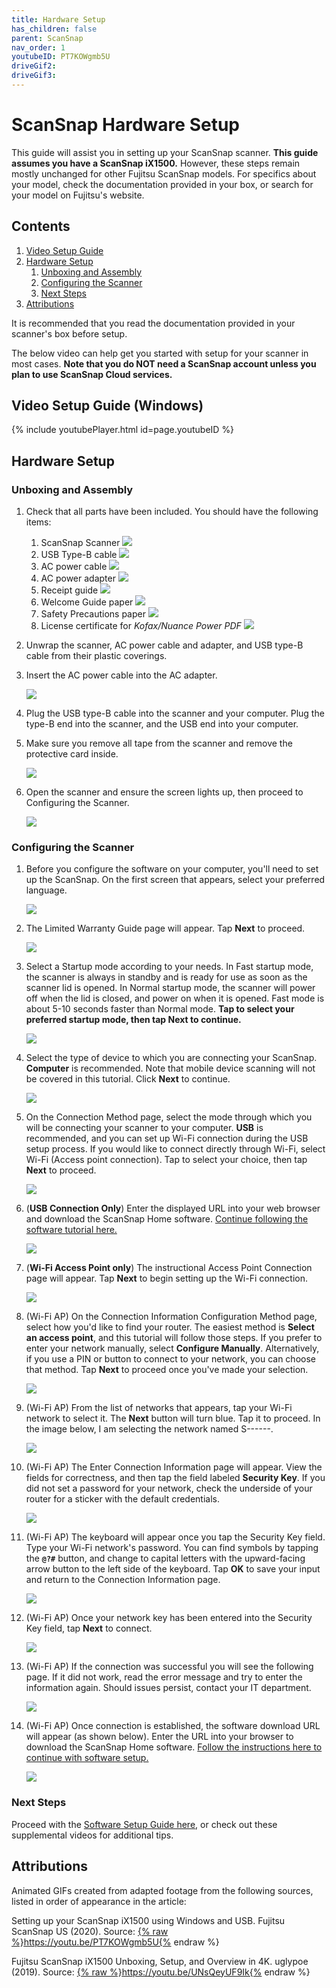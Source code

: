 ```yaml
---
title: Hardware Setup
has_children: false
parent: ScanSnap
nav_order: 1
youtubeID: PT7KOWgmb5U
driveGif2:
driveGif3:
---
```


# ScanSnap Hardware Setup

This guide will assist you in setting up your ScanSnap scanner. **This guide assumes you have a ScanSnap iX1500.** However, these steps remain mostly unchanged for other Fujitsu ScanSnap models. For specifics about your model, check the documentation provided in your box, or search for your model on Fujitsu's website.

## Contents
1. <a href="#video-setup-guide-windows">Video Setup Guide</a>
2. <a href="#hardware-setup">Hardware Setup</a>
     1. <a href="#unboxing-and-assembly">Unboxing and Assembly</a>
     2. <a href="#configuring-the-scanner">Configuring the Scanner</a>
     3. <a href="#next-steps">Next Steps</a>
3. <a href="#attributions">Attributions</a>

It is recommended that you read the documentation provided in your scanner's box before setup.

The below video can help get you started with setup for your scanner in most cases. **Note that you do NOT need a ScanSnap account unless you plan to use ScanSnap Cloud services.**

## Video Setup Guide (Windows)
{% include youtubePlayer.html id=page.youtubeID %}

## Hardware Setup

### Unboxing and Assembly
1. Check that all parts have been included. You should have the following items:
     1. ScanSnap Scanner <img src="/assets/scansnap/1scansnap.png" />
     2. USB Type-B cable <img src="/assets/scansnap/2usb.png" />
     3. AC power cable <img src="/assets/scansnap/3acCable.png" />
     4. AC power adapter <img src="/assets/scansnap/4acAdapter.png" />
     5. Receipt guide <img src="/assets/scansnap/5receiptGuide.png" />
     6. Welcome Guide paper <img src="/assets/scansnap/6welcomeGuide.png" />
     7. Safety Precautions paper <img src="/assets/scansnap/7safety.png" />
     8. License certificate for *Kofax/Nuance Power PDF* <img src="/assets/scansnap/8kofaxPDFlic.png" />
2. Unwrap the scanner, AC power cable and adapter, and USB type-B cable from their plastic coverings.
3. Insert the AC power cable into the AC adapter.

     <img src="https://lh3.googleusercontent.com/A5DO4t_yyrqjZALZAYdqd906z7PGclD0K7s3TFQOSJVpifpB98vn7EG-V89WZ34NhxhOWMY4P1sYfUtr6x6o7Af99TIalIRqAg4bvvLBe4Lb6AD0NAqQMiseMHsRo8RoQeD4jTzBZw=w2400" />

4. Plug the USB type-B cable into the scanner and your computer. Plug the type-B end into the scanner, and the USB end into your computer.
5. Make sure you remove all tape from the scanner and remove the protective card inside.

     <img src="https://lh3.googleusercontent.com/PM7o8Z5lQewtwoNfar1oDT6N98eEOHd6W4-rCFuekmCVDKDnEuqxChOFgBxzmYcmP949PHeUVnauK2jxd25GDG7Gz1VTqr5_wOzTwfbqU4DJ6pWtcBKUKJnDIotxw6EVg7oPXvss6g=w2400" />

6. Open the scanner and ensure the screen lights up, then proceed to Configuring the Scanner.

     <img src="https://lh3.googleusercontent.com/x_sp2EE-n0jG-kmSMJDp4XAmTp8WXsYygJMp0rmPmML1QsJFYz1W6zwIpKidnZjL3KZIczii8DMv5Zg13TLlrc3HpvnSFx81diwu73oWBwdkJt13nw_ufL1-d8IMfqpXfvqkJ3UrLg=w2400" />

### Configuring the Scanner
1. Before you configure the software on your computer, you'll need to set up the ScanSnap. On the first screen that appears, select your preferred language.

     <a class="image" href="/assets/scansnap/setup01.png"><img src="/assets/scansnap/setup01.png" /></a>

2. The Limited Warranty Guide page will appear. Tap **Next** to proceed.

     <a class="image" href="/assets/scansnap/setup02.png"><img src="/assets/scansnap/setup02.png" /></a>

3. Select a Startup mode according to your needs. In Fast startup mode, the scanner is always in standby and is ready for use as soon as the scanner lid is opened. In Normal startup mode, the scanner will power off when the lid is closed, and power on when it is opened. Fast mode is about 5-10 seconds faster than Normal mode. **Tap to select your preferred startup mode, then tap Next to continue.**

     <a class="image" href="/assets/scansnap/setup03.png"><img src="/assets/scansnap/setup03.png" /></a>

4. Select the type of device to which you are connecting your ScanSnap. **Computer** is recommended. Note that mobile device scanning will not be covered in this tutorial. Click **Next** to continue.

     <a class="image" href="/assets/scansnap/setup04.png"><img src="/assets/scansnap/setup04.png" /></a>

5. On the Connection Method page, select the mode through which you will be connecting your scanner to your computer. **USB** is recommended, and you can set up Wi-Fi connection during the USB setup process. If you would like to connect directly through Wi-Fi, select Wi-Fi (Access point connection). Tap to select your choice, then tap **Next** to proceed.

     <a class="image" href="/assets/scansnap/setup05.png"><img src="/assets/scansnap/setup05.png" /></a>

6. (**USB Connection Only**) Enter the displayed URL into your web browser and download the ScanSnap Home software. <a href=/docs/scansnap/softwareSetup.html>Continue following the software tutorial here.</a>

     <a class="image" href="/assets/scansnap/setup06_usb.png"><img src="/assets/scansnap/setup06_usb.png" /></a>

7. (**Wi-Fi Access Point only**) The instructional Access Point Connection page will appear. Tap **Next** to begin setting up the Wi-Fi connection.

     <a class="image" href="/assets/scansnap/setup06_ap.png"><img src="/assets/scansnap/setup06_ap.png" /></a>

8. (Wi-Fi AP) On the Connection Information Configuration Method page, select how you'd like to find your router. The easiest method is **Select an access point**, and this tutorial will follow those steps. If you prefer to enter your network manually, select **Configure Manually**. Alternatively, if you use a PIN or button to connect to your network, you can choose that method. Tap **Next** to proceed once you've made your selection.

     <a class="image" href="/assets/scansnap/setup06_ap2.png"><img src="/assets/scansnap/setup06_ap2.png" /></a>

9. (Wi-Fi AP) From the list of networks that appears, tap your Wi-Fi network to select it. The **Next** button will turn blue. Tap it to proceed. In the image below, I am selecting the network named S------.

     <a class="image" href="/assets/scansnap/setup06_ap3.png"><img src="/assets/scansnap/setup06_ap3.png" /></a>

10. (Wi-Fi AP) The Enter Connection Information page will appear. View the fields for correctness, and then tap the field labeled **Security Key**. If you did not set a password for your network, check the underside of your router for a sticker with the default credentials.

     <a class="image" href="/assets/scansnap/setup06_ap4.png"><img src="/assets/scansnap/setup06_ap4.png" /></a>

11. (Wi-Fi AP) The keyboard will appear once you tap the Security Key field. Type your Wi-Fi network's password. You can find symbols by tapping the <b><code>@?#</code></b> button, and change to capital letters with the upward-facing arrow button to the left side of the keyboard. Tap **OK** to save your input and return to the Connection Information page.

     <a class="image" href="/assets/scansnap/setup06_ap5.png"><img src="/assets/scansnap/setup06_ap5.png" /></a>

12. (Wi-Fi AP) Once your network key has been entered into the Security Key field, tap **Next** to connect.

     <a class="image" href="/assets/scansnap/setup06_ap6.png"><img src="/assets/scansnap/setup06_ap6.png" /></a>

13. (Wi-Fi AP) If the connection was successful you will see the following page. If it did not work, read the error message and try to enter the information again. Should issues persist, contact your IT department.

     <a class="image" href="/assets/scansnap/setup06_ap7.png"><img src="/assets/scansnap/setup06_ap7.png" /></a>

14. (Wi-Fi AP) Once connection is established, the software download URL will appear (as shown below). Enter the URL into your browser to download the ScanSnap Home software. <a href=/docs/scansnap/softwareSetup.html>Follow the instructions here to continue with software setup.</a>

     <a class="image" href="/assets/scansnap/setup06_ap8.png"><img src="/assets/scansnap/setup06_ap8.png" /></a>

### Next Steps

Proceed with the <a href=/docs/scansnap/softwareSetup.html>Software Setup Guide here</a>, or check out these supplemental videos for additional tips.

## Attributions

Animated GIFs created from adapted footage from the following sources, listed in order of appearance in the article:

Setting up your ScanSnap iX1500 using Windows and USB. Fujitsu ScanSnap US (2020). Source: <a href="https://youtu.be/PT7KOWgmb5U">{% raw %}https://youtu.be/PT7KOWgmb5U{% endraw %}</a>

Fujitsu ScanSnap iX1500 Unboxing, Setup, and Overview in 4K. uglypoe (2019). Source: <a href="https://youtu.be/UNsQeyUF9Ik">{% raw %}https://youtu.be/UNsQeyUF9Ik{% endraw %}</a>
